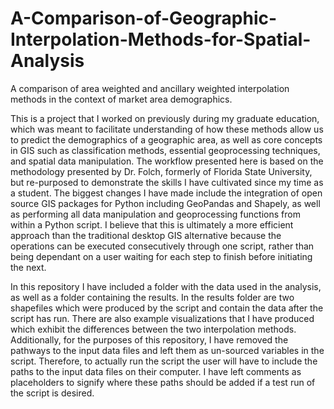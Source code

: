 # A-Comparison-of-Geographic-Interpolation-Methods-for-Spatial-Analysis
A comparison of area weighted and ancillary weighted interpolation methods in the context of market area demographics.

This is a project that I worked on previously during my graduate education, which was meant to facilitate understanding of how these methods allow us to predict the demographics of a geographic area, as well as core concepts in GIS such as classification methods, essential geoprocessing techniques, and spatial data manipulation. The workflow presented here is based on the methodology presented by Dr. Folch, formerly of Florida State University, but re-purposed to demonstrate the skills I have cultivated since my time as a student. The biggest changes I have made include the integration of open source GIS packages for Python including GeoPandas and Shapely, as well as performing all data manipulation and geoprocessing functions from within a Python script. I believe that this is ultimately a more efficient approach than the traditional desktop GIS alternative because the operations can be executed consecutively through one script, rather than being dependant on a user waiting for each step to finish before initiating the next.

In this repository I have included a folder with the data used in the analysis, as well as a folder containing the results. In the results folder are two shapefiles which were produced by the script and contain the data after the script has run. There are also example visualizations that I have produced which exhibit the differences between the two interpolation methods. Additionally, for the purposes of this repository, I have removed the pathways to the input data files and left them as un-sourced variables in the script. Therefore, to actually run the script the user will have to include the paths to the input data files on their computer. I have left comments as placeholders to signify where these paths should be added if a test run of the script is desired. 
